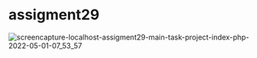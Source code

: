 # assigment29

![screencapture-localhost-assigment29-main-task-project-index-php-2022-05-01-07_53_57](https://user-images.githubusercontent.com/95125153/166151462-0240b18f-2db5-487c-a942-a7b70b820bed.png)

